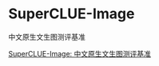 # SuperCLUE-Image
中文原生文生图测评基准

<a href='https://mp.weixin.qq.com/s/QPeUu5ThP2f0dKEPDuFqxA'>SuperCLUE-Image: 中文原生文生图测评基准</a>
